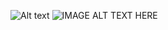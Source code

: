 ![Alt text](https://player.vimeo.com/video/748577175?h=7645839ad6)
![IMAGE ALT TEXT HERE](https://player.vimeo.com/video/748577175?h=7645839ad6)

